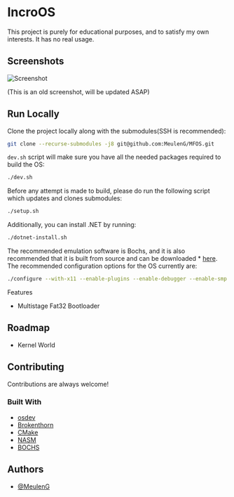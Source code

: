 # IncroOS

This project is purely for educational purposes, and to satisfy my own interests. It has no real usage.

## Screenshots

![Screenshot](./docs/Bochs.png) <br />
<div id="top"></div>
(This is an old screenshot, will be updated ASAP)

## Run Locally

Clone the project locally along with the submodules(SSH is recommended):
```sh
git clone --recurse-submodules -j8 git@github.com:MeulenG/MFOS.git
```
```dev.sh``` script will make sure you have all the needed packages required to build the OS:
```sh
./dev.sh
```
Before any attempt is made to build, please do run the following script which updates and clones submodules:
```sh
./setup.sh
```
Additionally, you can install .NET by running:
```sh
./dotnet-install.sh
```
The recommended emulation software is Bochs, and it is also recommended that it is built from source and can be downloaded * [here](https://bochs.sourceforge.io). The recommended configuration options for the OS currently are:
```sh
./configure --with-x11 --enable-plugins --enable-debugger --enable-smp --enable-x86-64 --enable-svm --enable-avx --enable-long-phy-address --enable-all-optimizations --enable-ne2000  --enable-pnic --enable-e1000 --enable-usb --enable-usb-ohci --enable-usb-ehci --enable-usb-xhci --enable-raw-serial
```

Features

- Multistage Fat32 Bootloader
 
## Roadmap

- Kernel World



## Contributing

Contributions are always welcome!


### Built With
* [osdev](https://wiki.osdev.org)
* [Brokenthorn](http://www.brokenthorn.com/Resources/)
* [CMake](https://cmake.org/)
* [NASM](https://nasm.us/)
* [BOCHS](https://bochs.sourceforge.io)

## Authors

- [@MeulenG](https://www.github.com/MeulenG)